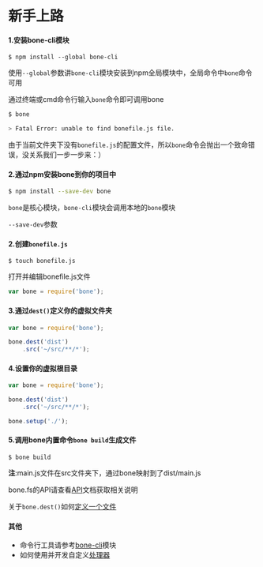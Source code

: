 新手上路
======

#### 1.安装bone-cli模块

```nohighlight
$ npm install --global bone-cli
```

使用`--global`参数讲`bone-cli`模块安装到npm全局模块中，全局命令中`bone`命令可用

通过终端或cmd命令行输入`bone`命令即可调用bone

```bash
$ bone

> Fatal Error: unable to find bonefile.js file.
```

由于当前文件夹下没有`bonefile.js`的配置文件，所以`bone`命令会抛出一个致命错误，没关系我们一步一步来：）

#### 2.通过npm安装bone到你的项目中
```bash
$ npm install --save-dev bone
```

`bone`是核心模块，`bone-cli`模块会调用本地的`bone`模块

`--save-dev`参数

#### 2.创建`bonefile.js`
```shell
$ touch bonefile.js
```
打开并编辑bonefile.js文件
```javascript
var bone = require('bone');
```
#### 3.通过`dest()`定义你的虚拟文件夹
```javascript
var bone = require('bone');

bone.dest('dist')
    .src('~/src/**/*');
```
#### 4.设置你的虚拟根目录
```javascript
var bone = require('bone');

bone.dest('dist')
    .src('~/src/**/*');

bone.setup('./');
```
#### 5.调用bone内置命令`bone build`生成文件
```shell
$ bone build
```
**注**:main.js文件在src文件夹下，通过bone映射到了dist/main.js

bone.fs的API请查看[API](https://github.com/wyicwx/bone/blob/master/docs/api.md)文档获取相关说明

关于`bone.dest()`如何[定义一个文件](https://github.com/wyicwx/bone/blob/master/docs/file.md)

#### 其他

+ 命令行工具请参考[bone-cli](https://github.com/wyicwx/bone-cli)模块
+ 如何使用并开发自定义[处理器](https://github.com/wyicwx/bone/blob/master/docs/plugin.md)